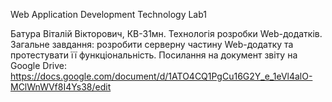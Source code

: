Web Application Development Technology Lab1

Батура Віталій Вікторович, КВ-31мн. Технологія розробки Web-додатків. Загальне завдання: розробити серверну частину Web-додатку та протестувати її функціональність. Посилання на документ звіту на Google Drive: https://docs.google.com/document/d/1ATO4CQ1PgCu16G2Y_e_1eVl4alO-MClWnWVf8I4Ys38/edit
